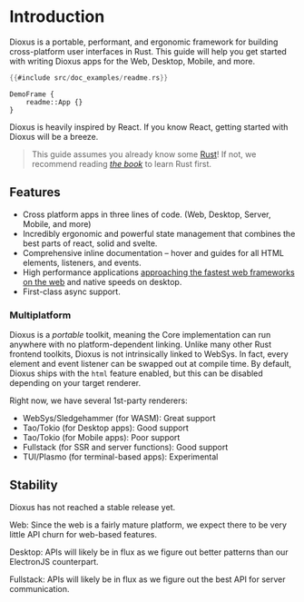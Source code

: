 # Introduction

Dioxus is a portable, performant, and ergonomic framework for building cross-platform user interfaces in Rust. This guide will help you get started with writing Dioxus apps for the Web, Desktop, Mobile, and more.

```rust
{{#include src/doc_examples/readme.rs}}
```

```inject-dioxus
DemoFrame {
    readme::App {}
}
```

Dioxus is heavily inspired by React. If you know React, getting started with Dioxus will be a breeze.

> This guide assumes you already know some [Rust](https://www.rust-lang.org/)! If not, we recommend reading [*the book*](https://doc.rust-lang.org/book/ch01-00-getting-started.html) to learn Rust first.

## Features

- Cross platform apps in three lines of code. (Web, Desktop, Server, Mobile, and more)
- Incredibly ergonomic and powerful state management that combines the best parts of react, solid and svelte.
- Comprehensive inline documentation – hover and guides for all HTML elements, listeners, and events.
- High performance applications [approaching the fastest web frameworks on the web](https://dioxuslabs.com/blog/templates-diffing) and native speeds on desktop.
- First-class async support.

### Multiplatform

Dioxus is a *portable* toolkit, meaning the Core implementation can run anywhere with no platform-dependent linking. Unlike many other Rust frontend toolkits, Dioxus is not intrinsically linked to WebSys. In fact, every element and event listener can be swapped out at compile time. By default, Dioxus ships with the `html` feature enabled, but this can be disabled depending on your target renderer.

Right now, we have several 1st-party renderers:
- WebSys/Sledgehammer (for WASM): Great support
- Tao/Tokio (for Desktop apps): Good support
- Tao/Tokio (for Mobile apps): Poor support
- Fullstack (for SSR and server functions): Good support
- TUI/Plasmo (for terminal-based apps): Experimental

## Stability

Dioxus has not reached a stable release yet.

Web: Since the web is a fairly mature platform, we expect there to be very little API churn for web-based features.

Desktop: APIs will likely be in flux as we figure out better patterns than our ElectronJS counterpart.

Fullstack: APIs will likely be in flux as we figure out the best API for server communication.
